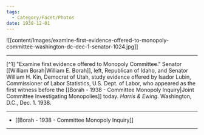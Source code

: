 ```yaml
---
tags:
  - Category/Facet/Photos
date: 1938-12-01
---
```

![[content/Images/examine-first-evidence-offered-to-monopoly-committee-washington-dc-dec-1-senator-1024.jpg]]

---

[^1] "Examine first evidence offered to Monopoly Committee." Senator [[William Borah|William E. Borah]], left, Republican of Idaho, and Senator William H. Kin, Democrat of Utah, study evidence offered by Isador Lubin, Commissioner of Labor Statistics, U.S. Dept. of Labor, who appeared as the first witness before the [[Borah - 1938 - Committee Monopoly Inquiry|Joint Committee Investigating Monopolies]] today. *Harris & Ewing*. Washington, D.C., Dec. 1. 1938.

---

- [[Borah - 1938 - Committee Monopoly Inquiry]] 

--- 
